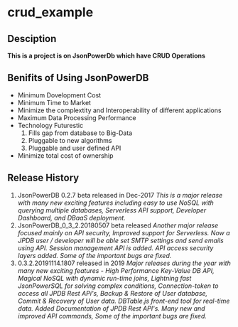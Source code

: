 # crud_example

## Desciption

**This is a project is on JsonPowerDb which have CRUD Operations**
## Benifits of Using JsonPowerDB
* Minimum Dovelopment Cost
* Minimum Time to Market
* Minimize the complextity and Interoperability of different applications
* Maximum Data Processing Performance
* Technology Futurestic
  1. Fills gap from database to Big-Data
  2. Pluggable to new algorithms
  3. Pluggable and user defined API
* Minimize total cost of ownership

## Release History
1. JsonPowerDB 0.2.7 beta released in Dec-2017
   *This is a major release with many new exciting features including easy to use NoSQL with querying multiple databases, Serverless API support, Developer Dashboard, and DBaaS deployment.*
2. JsonPowerDB_0_3_2.20180507 beta released
   *Another major release focused mainly on API security, Improved support for Serverless. Now a JPDB user / developer will be able set SMTP settings and send emails using API. Session management API is added. API access security layers added. Some of the important bugs are fixed.*
3. 0.3.2.20191114.1807 released in 2019
   *Major releases during the year with many new exciting features - High Performance Key-Value DB API, Magical NoSQL with dynamic run-time joins, Lightning fast JsonPowerSQL for solving complex conditions, Connection-token to access all JPDB Rest APi's, Backup & Restore of User database, Commit & Recovery of User data. DBTable.js front-end tool for real-time data. Added Documentation of JPDB Rest API's. Many new and improved API commands, Some of the important bugs are fixed.*
   
